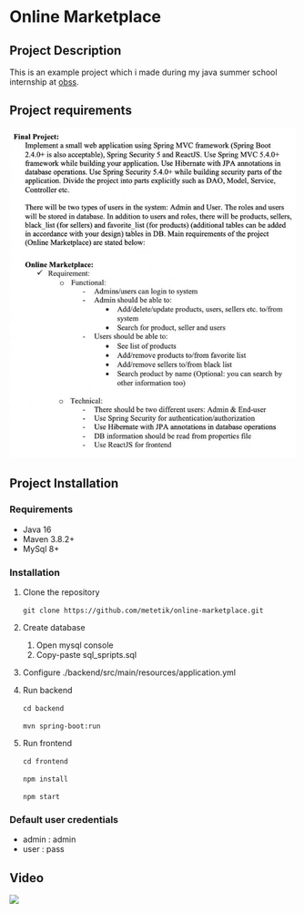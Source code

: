# Online Marketplace
## Project Description
This is an example project which i made during my java summer school internship at [obss](https://obss.com.tr/). 

## Project requirements
![](./backend/doc/img/requirements.png)

## Project Installation
### Requirements
* Java 16
* Maven 3.8.2+
* MySql 8+

### Installation
1. Clone the repository 
	
	`git clone https://github.com/metetik/online-marketplace.git`
2. Create database
	1. Open mysql console
	2. Copy-paste sql_spripts.sql
3. Configure ./backend/src/main/resources/application.yml
4. Run backend

	`cd backend`

	`mvn spring-boot:run`
5. Run frontend

	`cd frontend`

	`npm install`

	`npm start`

### Default user credentials
* admin : admin
* user : pass

## Video
[![](https://i9.ytimg.com/vi_webp/5OTxa5Esqf0/mqdefault.webp?v=6150d3fc&sqp=CPSyw4oG&rs=AOn4CLDVSW6obXNqhfpHiSxbz0KBy6reaQ)](https://youtu.be/5OTxa5Esqf0)
